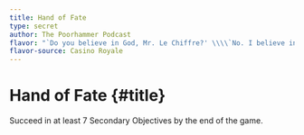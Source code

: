 ```yaml
---
title: Hand of Fate
type: secret
author: The Poorhammer Podcast
flavor: "`Do you believe in God, Mr. Le Chiffre?' \\\\`No. I believe in a reasonable rate of return.'"
flavor-source: Casino Royale
---
```


# Hand of Fate {#title}

Succeed in at least 7 Secondary Objectives by the end of the game.
